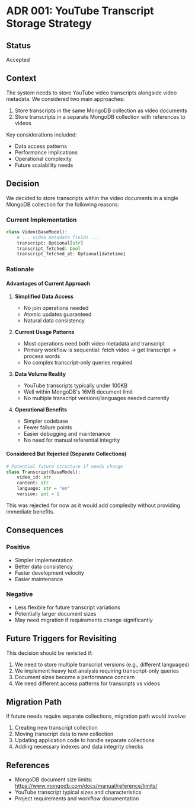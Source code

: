 # ADR 001: YouTube Transcript Storage Strategy

## Status
Accepted

## Context
The system needs to store YouTube video transcripts alongside video metadata. We considered two main approaches:
1. Store transcripts in the same MongoDB collection as video documents
2. Store transcripts in a separate MongoDB collection with references to videos

Key considerations included:
- Data access patterns
- Performance implications
- Operational complexity
- Future scalability needs

## Decision
We decided to store transcripts within the video documents in a single MongoDB collection for the following reasons:

### Current Implementation
```python
class Video(BaseModel):
    # ... video metadata fields ...
    transcript: Optional[str]
    transcript_fetched: bool
    transcript_fetched_at: Optional[datetime]
```

### Rationale

#### Advantages of Current Approach
1. **Simplified Data Access**
   - No join operations needed
   - Atomic updates guaranteed
   - Natural data consistency

2. **Current Usage Patterns**
   - Most operations need both video metadata and transcript
   - Primary workflow is sequential: fetch video → get transcript → process words
   - No complex transcript-only queries required

3. **Data Volume Reality**
   - YouTube transcripts typically under 100KB
   - Well within MongoDB's 16MB document limit
   - No multiple transcript versions/languages needed currently

4. **Operational Benefits**
   - Simpler codebase
   - Fewer failure points
   - Easier debugging and maintenance
   - No need for manual referential integrity

#### Considered But Rejected (Separate Collections)
```python
# Potential future structure if needs change
class Transcript(BaseModel):
    video_id: str
    content: str
    language: str = "en"
    version: int = 1
```

This was rejected for now as it would add complexity without providing immediate benefits.

## Consequences

### Positive
- Simpler implementation
- Better data consistency
- Faster development velocity
- Easier maintenance

### Negative
- Less flexible for future transcript variations
- Potentially larger document sizes
- May need migration if requirements change significantly

## Future Triggers for Revisiting
This decision should be revisited if:
1. We need to store multiple transcript versions (e.g., different languages)
2. We implement heavy text analysis requiring transcript-only queries
3. Document sizes become a performance concern
4. We need different access patterns for transcripts vs videos

## Migration Path
If future needs require separate collections, migration path would involve:
1. Creating new transcript collection
2. Moving transcript data to new collection
3. Updating application code to handle separate collections
4. Adding necessary indexes and data integrity checks

## References
- MongoDB document size limits: https://www.mongodb.com/docs/manual/reference/limits/
- YouTube transcript typical sizes and characteristics
- Project requirements and workflow documentation 